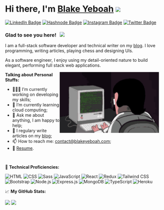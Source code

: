 # Hi there, I'm <a href="https://www.blakeyeboah.com/" target="_blank">Blake Yeboah</a> <img src="https://media.giphy.com/media/hvRJCLFzcasrR4ia7z/giphy.gif" width="25px">

[![LinkedIn Badge](https://img.shields.io/badge/LinkedIn-0077B5?style=for-the-badge&logo=linkedin&logoColor=white)](https://www.linkedin.com/in/blake-yeboah/)
[![Hashnode Badge](https://img.shields.io/badge/Hashnode-2962FF?style=for-the-badge&logo=hashnode&logoColor=white)](https://blog.blakeyeboah.com/)
[![Instagram Badge](https://img.shields.io/badge/Instagram-E4405F?style=for-the-badge&logo=instagram&logoColor=white)](https://www.instagram.com/blake_yeboah/)
[![Twitter Badge](https://img.shields.io/badge/Twitter-1DA1F2?style=for-the-badge&logo=twitter&logoColor=white)](https://twitter.com/BlakeYeboah)

### Glad to see you here! &nbsp; ![](https://visitor-badge.glitch.me/badge?page_id=Blake-K-Yeboah.Blake-K-Yeboah)

I am a full-stack software developer and technical writer on my [blog](https://blog.blakeyeboah.com/). I love programming, writing articles, playing chess and designing UIs.

As a software engineer, I enjoy using my detail-oriented nature to build elegant, performing full stack web applications.

<img align="right" alt="GIF" src="./coding.gif?raw=true" width="325" height="200" />

**Talking about Personal Stuffs:**

-   👨🏻‍💻 I’m currently working on developing my skills;
-   🚀 I’m currently learning cloud computing;
-   💬 Ask me about anything, I am happy to help;
-   📝 I regulary write articles on my [blog](https://blog.blakeyeboah.com/);
-   📫 How to reach me: contact@blakeyeboah.com;
-   📝 [Resume](https://www.blakeyeboah.com/assets/Blake_Yeboah_Resume.pdf).

</br>

💪 **Technical Proficiencies:**

![HTML](https://img.shields.io/badge/HTML5-E34F26?style=for-the-badge&logo=html5&logoColor=white)
![CSS](https://img.shields.io/badge/CSS3-1572B6?style=for-the-badge&logo=css3&logoColor=white)
![Sass](https://img.shields.io/badge/Sass-CC6699?style=for-the-badge&logo=sass&logoColor=white)
![JavaScript](https://img.shields.io/badge/JavaScript-F7DF1E?style=for-the-badge&logo=javascript&logoColor=black)
![React](https://img.shields.io/badge/React-20232A?style=for-the-badge&logo=react&logoColor=61DAFB)
![Redux](https://img.shields.io/badge/Redux-593D88?style=for-the-badge&logo=redux&logoColor=white)
![Tailwind CSS](https://img.shields.io/badge/Tailwind_CSS-38B2AC?style=for-the-badge&logo=tailwind-css&logoColor=white)
![Bootstrap](https://img.shields.io/badge/Bootstrap-563D7C?style=for-the-badge&logo=bootstrap&logoColor=white)
![Node.js](https://img.shields.io/badge/Node.js-43853D?style=for-the-badge&logo=node.js&logoColor=white)
![Express.js](https://img.shields.io/badge/Express.js-404D59?style=for-the-badge)
![MongoDB](https://img.shields.io/badge/MongoDB-4EA94B?style=for-the-badge&logo=mongodb&logoColor=white)
![TypeScript](https://img.shields.io/badge/TypeScript-007ACC?style=for-the-badge&logo=typescript&logoColor=white)
![Heroku](https://img.shields.io/badge/Heroku-430098?style=for-the-badge&logo=heroku&logoColor=white)

📈 **My GitHub Stats:**

<p>
  <img height="180em" src="https://github-readme-stats.vercel.app/api?username=Blake-K-Yeboah&show_icons=true&hide_border=true&&count_private=true&include_all_commits=true&theme=blue-green" />
  <img height="180em" src="https://github-readme-stats.vercel.app/api/top-langs/?username=Blake-K-Yeboah&exclude_repo=KNN-Image-Classification&show_icons=true&hide_border=true&layout=compact&langs_count=8&theme=blue-green"/>
</p>
